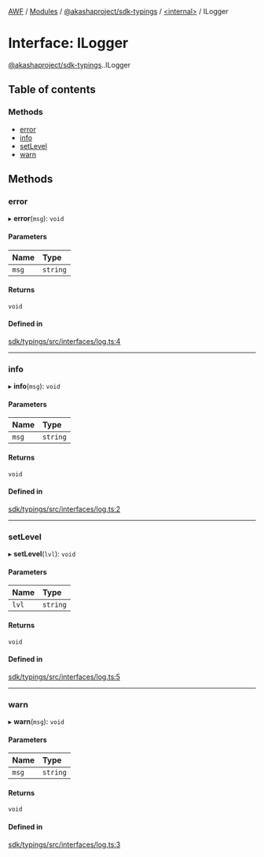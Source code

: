 [AWF](../README.md) / [Modules](../modules.md) / [@akashaproject/sdk-typings](../modules/akashaproject_sdk_typings.md) / [<internal\>](../modules/akashaproject_sdk_typings._internal_.md) / ILogger

# Interface: ILogger

[@akashaproject/sdk-typings](../modules/akashaproject_sdk_typings.md).[<internal>](../modules/akashaproject_sdk_typings._internal_.md).ILogger

## Table of contents

### Methods

- [error](akashaproject_sdk_typings._internal_.ILogger.md#error)
- [info](akashaproject_sdk_typings._internal_.ILogger.md#info)
- [setLevel](akashaproject_sdk_typings._internal_.ILogger.md#setlevel)
- [warn](akashaproject_sdk_typings._internal_.ILogger.md#warn)

## Methods

### error

▸ **error**(`msg`): `void`

#### Parameters

| Name | Type |
| :------ | :------ |
| `msg` | `string` |

#### Returns

`void`

#### Defined in

[sdk/typings/src/interfaces/log.ts:4](https://github.com/AKASHAorg/akasha-world-framework/blob/d81a7246/sdk/typings/src/interfaces/log.ts#L4)

___

### info

▸ **info**(`msg`): `void`

#### Parameters

| Name | Type |
| :------ | :------ |
| `msg` | `string` |

#### Returns

`void`

#### Defined in

[sdk/typings/src/interfaces/log.ts:2](https://github.com/AKASHAorg/akasha-world-framework/blob/d81a7246/sdk/typings/src/interfaces/log.ts#L2)

___

### setLevel

▸ **setLevel**(`lvl`): `void`

#### Parameters

| Name | Type |
| :------ | :------ |
| `lvl` | `string` |

#### Returns

`void`

#### Defined in

[sdk/typings/src/interfaces/log.ts:5](https://github.com/AKASHAorg/akasha-world-framework/blob/d81a7246/sdk/typings/src/interfaces/log.ts#L5)

___

### warn

▸ **warn**(`msg`): `void`

#### Parameters

| Name | Type |
| :------ | :------ |
| `msg` | `string` |

#### Returns

`void`

#### Defined in

[sdk/typings/src/interfaces/log.ts:3](https://github.com/AKASHAorg/akasha-world-framework/blob/d81a7246/sdk/typings/src/interfaces/log.ts#L3)

